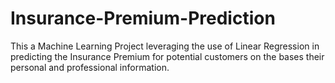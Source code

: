 # Insurance-Premium-Prediction
This a Machine Learning Project leveraging the use of Linear Regression in predicting the Insurance Premium for potential customers on the bases their personal and professional information.
